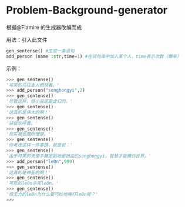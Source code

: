 # Problem-Background-generator
根据@Flamire 的生成器改编而成


用法：引入此文件

```python
gen_sentense() #生成一条语句
add_person (name :str,time=1) #在词句库中加入某个人，time表示次数（爆率）
```

示例：
```python
>>> gen_sentense()
'可笑的乌拉圭人燃烧着。'
>>> add_person("songhongyi",2)
>>> gen_sentense()
'尽管这样，但小丑还是虚幻的。'
>>> gen_sentense()
'这真的是伟大的啊！'
>>> gen_sentense()
'袋鼠欢呼着。'
>>> gen_sentense()
'现实被恶魔所憎恨。'
>>> gen_sentense()
'你考虑这样一件事情，就是说：'
>>> gen_sentense()
'由于可笑的天使手舞足蹈地是扭曲的songhongyi，智慧才能模仿世界。'
>>> add_person("le0n",999)
>>> gen_sentense()
'这真的是神圣的啊！'
>>> gen_sentense()
'可悲的le0n杀死le0n。'
>>> gen_sentense()
'但无力的le0n为什么要巧妙地捶打le0n呢？'
>>> 
```
